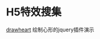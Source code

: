 # H5特效搜集


[drawheart](https://github.com/hstarorg/HstarDemoProject/tree/master/h5_effect/drawheart)  绘制心形的jquery插件演示

